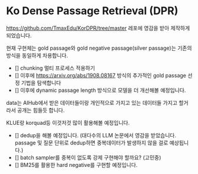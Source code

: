 # Ko Dense Passage Retrieval (DPR)

https://github.com/TmaxEdu/KorDPR/tree/master 레포에 영감을 받아 제작하게 되었습니다.

현재 구현체는
gold passage와 gold negative passage(silver passage)는 기존의 방식을 동일하게 차용합니다.

- [] chunking 멀티 프로세스 적용하기
- [] 이후에 https://arxiv.org/abs/1908.08167 방식의 추가적인 gold passage 선정 기법을 탐색합니다
- [] 이후에 dynamic passage length 방식으로 모델을 더 개선해볼 예정입니다.

data는 AIHub에서 받은 데이터들이랑 개인적으로 가지고 있는 데이터들 가지고 할거라서 공개는 힘들듯 합니다.

KLUE랑 korquad등 이것저것 많이 활용해볼 예정입니다.

- [] dedup을 해볼 예정입니다. (대다수의 LLM 논문에서 영감을 받았습니다. passage 및 질문 단위로 dedup하면 중복데이터가 발생하지 않을 걸로 예상됩니다.)
- [] batch sampler를 중복이 없도록 강제 구현해야 할까요? (고민중)
- [] BM25를 활용한 hard negative를 구현할 예정입니다.

